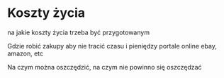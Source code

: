 # Koszty życia
na jakie koszty życia trzeba być przygotowanym

Gdzie robić zakupy aby nie tracić czasu i pieniędzy
portale online
ebay, amazon, etc



Na czym można oszczędzić, na czym nie powinno się oszczędzać

